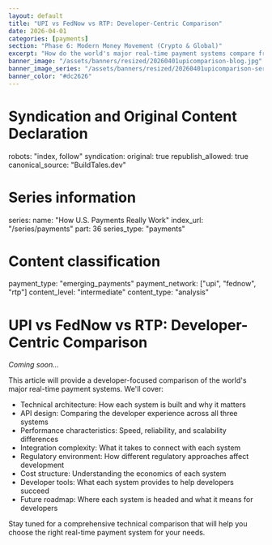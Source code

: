 ```yaml
---
layout: default
title: "UPI vs FedNow vs RTP: Developer-Centric Comparison"
date: 2026-04-01
categories: [payments]
section: "Phase 6: Modern Money Movement (Crypto & Global)"
excerpt: "How do the world's major real-time payment systems compare from a developer's perspective? A technical deep dive into UPI, FedNow, and RTP."
banner_image: "/assets/banners/resized/20260401upicomparison-blog.jpg"
banner_image_series: "/assets/banners/resized/20260401upicomparison-series.jpg"
banner_color: "#dc2626"
---
```


# Syndication and Original Content Declaration
robots: "index, follow"
syndication:
  original: true
  republish_allowed: true
  canonical_source: "BuildTales.dev"

# Series information
series:
  name: "How U.S. Payments Really Work"
  index_url: "/series/payments"
  part: 36
  series_type: "payments"

# Content classification
payment_type: "emerging_payments"
payment_network: ["upi", "fednow", "rtp"]
content_level: "intermediate"
content_type: "analysis"

# UPI vs FedNow vs RTP: Developer-Centric Comparison

*Coming soon...*

This article will provide a developer-focused comparison of the world's major real-time payment systems. We'll cover:

- Technical architecture: How each system is built and why it matters
- API design: Comparing the developer experience across all three systems
- Performance characteristics: Speed, reliability, and scalability differences
- Integration complexity: What it takes to connect with each system
- Regulatory environment: How different regulatory approaches affect development
- Cost structure: Understanding the economics of each system
- Developer tools: What each system provides to help developers succeed
- Future roadmap: Where each system is headed and what it means for developers

Stay tuned for a comprehensive technical comparison that will help you choose the right real-time payment system for your needs.

